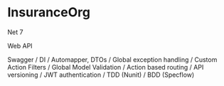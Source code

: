 # InsuranceOrg

Net 7

Web API

Swagger / DI / Automapper, DTOs / Global exception handling / Custom Action Filters / Global Model Validation / Action based routing / API versioning / JWT authentication / TDD (Nunit) / BDD (Specflow)


